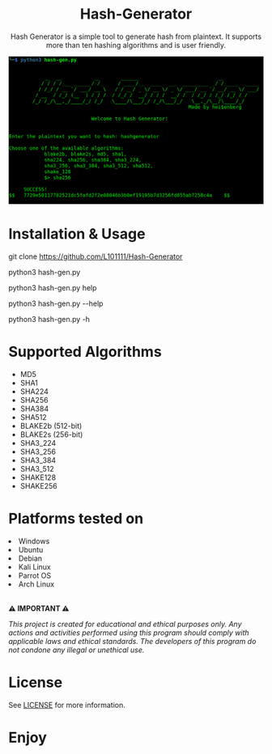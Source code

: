 
<div align='center'>
  <h1>Hash-Generator</h1>
<p>Hash Generator is a simple tool to generate hash from plaintext. It supports more than ten hashing algorithms and is user friendly.</p>
<img src="https://github.com/L101111/Hash-Generator/blob/main/screen.png" width="650px" />
</div>

# Installation & Usage

git clone https://github.com/L101111/Hash-Generator

python3 hash-gen.py

python3 hash-gen.py help

python3 hash-gen.py --help

python3 hash-gen.py -h

# Supported Algorithms
<ul> 
<li>MD5</li>
<li>SHA1</li>
<li>SHA224</li>
<li>SHA256</li>
<li>SHA384</li>
<li>SHA512</li>
<li>BLAKE2b (512-bit)</li>
<li>BLAKE2s (256-bit)</li>
<li>SHA3_224</li>
<li>SHA3_256</li>
<li>SHA3_384</li>
<li>SHA3_512</li>
<li>SHAKE128</li>
<li>SHAKE256</li>
</ul>

# Platforms tested on
<li>Windows</li>
<li>Ubuntu</li>
<li>Debian</li>
<li>Kali Linux</li>
<li>Parrot OS</li>
<li>Arch Linux</li>
<br>

**⚠️ IMPORTANT ⚠️**

<p><i>This project is created for educational and ethical purposes only. Any actions and activities performed using this program should comply with applicable laws and ethical standards. The developers of this program do not condone any illegal or unethical use.</i></p>

# License 
<p>See <a href="https://github.com/L101111/SpydeR-Hash-Cracker/blob/main/LICENSE">LICENSE</a> for more information.</p>

# Enjoy
